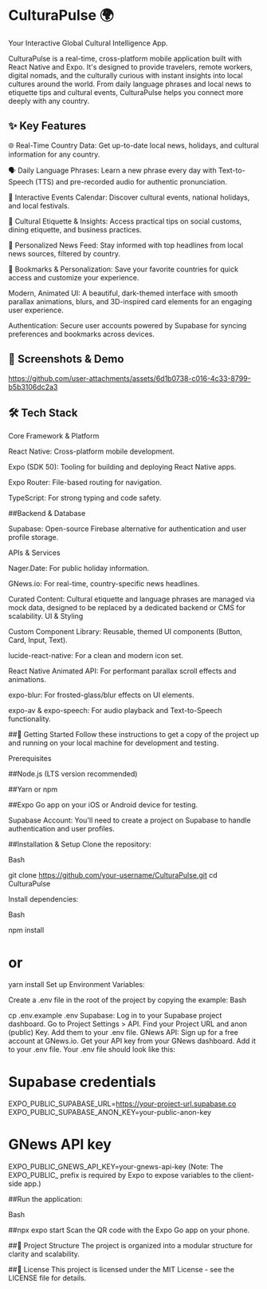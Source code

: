 
# CulturaPulse 🌍

Your Interactive Global Cultural Intelligence App.

CulturaPulse is a real-time, cross-platform mobile application built with React Native and Expo. It's designed to provide travelers, remote workers, digital nomads, and the culturally curious with instant insights into local cultures around the world. From daily language phrases and local news to etiquette tips and cultural events, CulturaPulse helps you connect more deeply with any country.




## ✨ Key Features

 🌐 Real-Time Country Data: Get up-to-date local news, holidays, and cultural information for any country.

🗣️ Daily Language Phrases: Learn a new phrase every day with Text-to-Speech (TTS) and pre-recorded audio for authentic pronunciation.

📅 Interactive Events Calendar: Discover cultural events, national holidays, and local festivals.

🤝 Cultural Etiquette & Insights: Access practical tips on social customs, dining etiquette, and business practices.

📰 Personalized News Feed: Stay informed with top headlines from local news sources, filtered by country.

🔖 Bookmarks & Personalization: Save your favorite countries for quick access and customize your experience.

Modern, Animated UI: A beautiful, dark-themed interface with smooth parallax animations, blurs, and 3D-inspired card elements for an engaging user experience.

Authentication: Secure user accounts powered by Supabase for syncing preferences and bookmarks across devices.


## 📸 Screenshots & Demo

https://github.com/user-attachments/assets/6d1b0738-c016-4c33-8799-b5b3106dc2a3

## 🛠️ Tech Stack

Core Framework & Platform

React Native: Cross-platform mobile development.

Expo (SDK 50): Tooling for building and deploying React Native apps.

Expo Router: File-based routing for navigation.

TypeScript: For strong typing and code safety.



##Backend & Database

Supabase: Open-source Firebase alternative for authentication and user profile storage.

APIs & Services

Nager.Date: For public holiday information.

GNews.io: For real-time, country-specific news headlines.



Curated Content: Cultural etiquette and language phrases are managed via mock data, designed to be replaced by a dedicated backend or CMS for scalability.
UI & Styling

Custom Component Library: Reusable, themed UI components (Button, Card, Input, Text).

lucide-react-native: For a clean and modern icon set.

React Native Animated API: For performant parallax scroll effects and animations.

expo-blur: For frosted-glass/blur effects on UI elements.

expo-av & expo-speech: For audio playback and Text-to-Speech functionality.



##🚀 Getting Started
Follow these instructions to get a copy of the project up and running on your local machine for development and testing.

Prerequisites

##Node.js (LTS version recommended)

##Yarn or npm

##Expo Go app on your iOS or Android device for testing.

Supabase Account: You'll need to create a project on Supabase to handle authentication and user profiles.



##Installation & Setup
Clone the repository:

Bash


git clone https://github.com/your-username/CulturaPulse.git
cd CulturaPulse


Install dependencies:

Bash

npm install
# or
yarn install
Set up Environment Variables:

Create a .env file in the root of the project by copying the example:
Bash

cp .env.example .env
Supabase:
Log in to your Supabase project dashboard.
Go to Project Settings > API.
Find your Project URL and anon (public) Key.
Add them to your .env file.
GNews API:
Sign up for a free account at GNews.io.
Get your API key from your GNews dashboard.
Add it to your .env file.
Your .env file should look like this:

# Supabase credentials
EXPO_PUBLIC_SUPABASE_URL=https://your-project-url.supabase.co
EXPO_PUBLIC_SUPABASE_ANON_KEY=your-public-anon-key

# GNews API key
EXPO_PUBLIC_GNEWS_API_KEY=your-gnews-api-key
(Note: The EXPO_PUBLIC_ prefix is required by Expo to expose variables to the client-side app.)

##Run the application:

Bash

##npx expo start
Scan the QR code with the Expo Go app on your phone.

##📂 Project Structure
The project is organized into a modular structure for clarity and scalability.





##📄 License
This project is licensed under the MIT License - see the LICENSE file for details.
